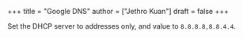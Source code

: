 +++
title = "Google DNS"
author = ["Jethro Kuan"]
draft = false
+++

Set the DHCP server to addresses only, and value to `8.8.8.8,8.8.4.4`.
